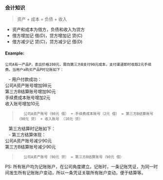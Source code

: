 ### 会计知识
>资产 + 成本 = 负债 + 收入
- 资产和成本为借方，负债和收入为贷方
- 借方增加记 借(D)，贷方增加记 贷(C)
- 借方减少记 贷(C)，贷方减少记 借(D)

#### Example:
    公司A有一产品P，卖出价格100元，需向第三方B支付90元成本，支付渠道即时收取2元手续费。当用户a购买产品P时记账如下：  
    - 用户付款成功：  
    公司A资产账号增加98元  
    第三方B结算账号增加90元  
    手续费成本账号增加2元  
    收入账号增加10元  
>        公司A资产账号（98元 借） + 手续费成本账号（2元 借） = 第三方B结算账号（90元 贷） + 收入账号 （10元 贷）
    
    第三方结算时记账如下：  
    - 第三方结算体现：  
    公司A资产账号减少90元  
    第三方B结算账号减少90元  
>        公司A资产账号（90元 贷） = 第三方B结算账号（90元 借）

PS: 所有账户均为记账账户，在公司角度建立。记账时，一条记账凭证，为同一时间发生所有记账账户变动，所以一条凭证关联所有账户变动，便于结算等。
